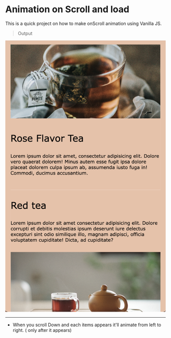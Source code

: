 # Animation on Scroll and load

This is a quick project on how to make onScroll animation using Vanilla JS.

> Output

![screenshot](./screenShots/SCR-20230206-w54.png)

---

- When you scroll Down and each items appears it'll animate from left to right. ( only after it appears)
